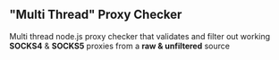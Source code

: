 ## "Multi Thread" Proxy Checker
Multi thread node.js proxy checker that validates and filter out working **SOCKS4** & **SOCKS5** proxies from a **raw & unfiltered** source
